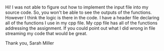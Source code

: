 Hi!
I was not able to figure out how to implement the input file into my source code. So, you won't be able to see the outputs of the functions. However I think the logic is there in the code.
I have a header file declaring all of the functions I use in my cpp file.
My cpp file has all of the functions addressing the assignment. 
If you could point out what I did wrong in file streaming my code that would be great.

Thank you,
Sarah Miller
